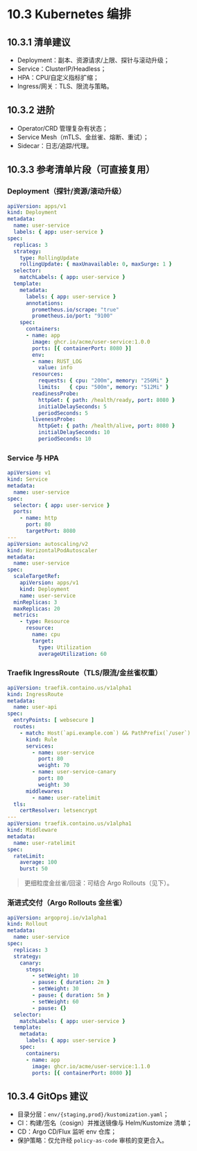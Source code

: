 # 10.3 Kubernetes 编排

## 10.3.1 清单建议

- Deployment：副本、资源请求/上限、探针与滚动升级；
- Service：ClusterIP/Headless；
- HPA：CPU/自定义指标扩缩；
- Ingress/网关：TLS、限流与策略。

## 10.3.2 进阶

- Operator/CRD 管理复杂有状态；
- Service Mesh（mTLS、金丝雀、熔断、重试）；
- Sidecar：日志/追踪/代理。

## 10.3.3 参考清单片段（可直接复用）

### Deployment（探针/资源/滚动升级）

```yaml
apiVersion: apps/v1
kind: Deployment
metadata:
  name: user-service
  labels: { app: user-service }
spec:
  replicas: 3
  strategy:
    type: RollingUpdate
    rollingUpdate: { maxUnavailable: 0, maxSurge: 1 }
  selector:
    matchLabels: { app: user-service }
  template:
    metadata:
      labels: { app: user-service }
      annotations:
        prometheus.io/scrape: "true"
        prometheus.io/port: "9100"
    spec:
      containers:
      - name: app
        image: ghcr.io/acme/user-service:1.0.0
        ports: [{ containerPort: 8080 }]
        env:
        - name: RUST_LOG
          value: info
        resources:
          requests: { cpu: "200m", memory: "256Mi" }
          limits:   { cpu: "500m", memory: "512Mi" }
        readinessProbe:
          httpGet: { path: /health/ready, port: 8080 }
          initialDelaySeconds: 5
          periodSeconds: 5
        livenessProbe:
          httpGet: { path: /health/alive, port: 8080 }
          initialDelaySeconds: 10
          periodSeconds: 10
```

### Service 与 HPA

```yaml
apiVersion: v1
kind: Service
metadata:
  name: user-service
spec:
  selector: { app: user-service }
  ports:
    - name: http
      port: 80
      targetPort: 8080
---
apiVersion: autoscaling/v2
kind: HorizontalPodAutoscaler
metadata:
  name: user-service
spec:
  scaleTargetRef:
    apiVersion: apps/v1
    kind: Deployment
    name: user-service
  minReplicas: 3
  maxReplicas: 20
  metrics:
    - type: Resource
      resource:
        name: cpu
        target:
          type: Utilization
          averageUtilization: 60
```

### Traefik IngressRoute（TLS/限流/金丝雀权重）

```yaml
apiVersion: traefik.containo.us/v1alpha1
kind: IngressRoute
metadata:
  name: user-api
spec:
  entryPoints: [ websecure ]
  routes:
    - match: Host(`api.example.com`) && PathPrefix(`/user`)
      kind: Rule
      services:
        - name: user-service
          port: 80
          weight: 70
        - name: user-service-canary
          port: 80
          weight: 30
      middlewares:
        - name: user-ratelimit
  tls:
    certResolver: letsencrypt
---
apiVersion: traefik.containo.us/v1alpha1
kind: Middleware
metadata:
  name: user-ratelimit
spec:
  rateLimit:
    average: 100
    burst: 50
```

> 更细粒度金丝雀/回滚：可结合 Argo Rollouts（见下）。

### 渐进式交付（Argo Rollouts 金丝雀）

```yaml
apiVersion: argoproj.io/v1alpha1
kind: Rollout
metadata:
  name: user-service
spec:
  replicas: 3
  strategy:
    canary:
      steps:
        - setWeight: 10
        - pause: { duration: 2m }
        - setWeight: 30
        - pause: { duration: 5m }
        - setWeight: 60
        - pause: {}
  selector:
    matchLabels: { app: user-service }
  template:
    metadata:
      labels: { app: user-service }
    spec:
      containers:
      - name: app
        image: ghcr.io/acme/user-service:1.1.0
        ports: [{ containerPort: 8080 }]
```

## 10.3.4 GitOps 建议

- 目录分层：`env/{staging,prod}/kustomization.yaml`；
- CI：构建/签名（cosign）并推送镜像与 Helm/Kustomize 清单；
- CD：Argo CD/Flux 监听 env 仓库；
- 保护策略：仅允许经 `policy-as-code` 审核的变更合入。
